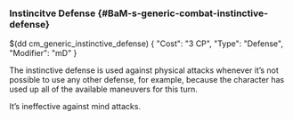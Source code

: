 ### Instincitve Defense {#BaM-s-generic-combat-instinctive-defense}

$(dd cm_generic_instinctive_defense)
{
	"Cost": "3 CP",
	"Type": "Defense",
	"Modifier": "mD"
}

The instinctive defense is used against physical attacks whenever
it’s not possible to use any other defense, for example, because
the character has used up all of the available maneuvers for this turn.

It’s ineffective against mind attacks.
